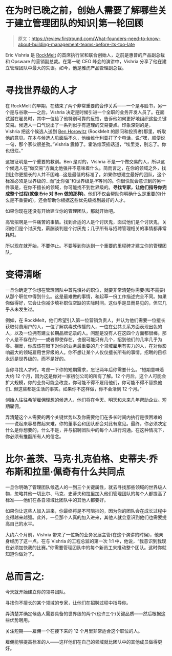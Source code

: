 # 在为时已晚之前，创始人需要了解哪些关于建立管理团队的知识|第一轮回顾

> 原文：<https://review.firstround.com/What-founders-need-to-know-about-building-management-teams-before-its-too-late>

Eric Vishria 是 [RockMelt](http://rockmelt.com/ "null") 的首席执行官和联合创始人，之前是惠普的产品副总裁和 Opsware 的营销副总裁。在第一轮 CEO 峰会的演讲中，Vishria 分享了他在建立管理团队中最大的失误。如今，他是雅虎产品管理副总裁。

# 寻找世界级的人才

在 RockMelt 的早期，在结束了两个非常重要的合作关系——一个是与脸书，另一个是与谷歌——之后，Vishria 决定是时候引进一个全职的业务开发人员了。在面试潜在雇员时，其中一位给了他特别可靠的反馈，告诉他如何更好地组织这些关键交易。候选人一口气说出了一系列似乎有道理的交易要点。印象深刻的是，Vishria 把这个候选人送到 [Ben Horowitz](http://www.bhorowitz.com/ "null") (RockMelt 的顾问和投资者)那里，听取他的意见。在本与候选人见面后不久，他给维什利亚打了个电话，说:“嘿，顺便说一句，那个家伙很差劲。”Vishria 震惊了。霍洛维茨插话道，“埃里克，别忘了。你也很烂。”

这被证明是一个重要的教训。Ben 是对的，Vishria 不是一个做交易的人，所以这个候选人在“做交易”方面比他强并不意味着什么。简而言之，在你的领域之外，找到比你更擅长的人并不困难...这是最低的标准了。如果你想建立最好的团队，这个标准必须是世界级的...而“比你强”和世界级是*不*等同的。你很快就会意识到的另一件事是，在你不擅长的领域，你可能找不到世界级的。**寻找专家，让他们指导你完成整个过程(就像 Eric 对 Ben 做的那样)**。他们不仅会帮助你明确什么是重要的(什么是不重要的)，还会帮助你根据这些优先级找到最好的人才。

如果你现在还没有开始建立你的管理团队，那就开始吧。

高管招聘是一件痛苦的事情。找到合适的人是个讨厌鬼，面试他们是个讨厌鬼，关闭他们是个讨厌鬼，薪酬谈判是个讨厌鬼；几乎所有与招聘管理相关的事情都非常耗时。

所以现在就开始，不要停止。不要等到你达到一个重要的里程碑才建立你的管理团队。

# 变得清晰

一旦你确定了你想在管理团队中首先填补的职位，就要非常清楚你需要(和不需要)从那个职位中得到什么。这是最难做的事情，和起草一份工作描述完全不同。如果你做得好，它会让你减少填补职位空缺的实际时间。这似乎是显而易见的，但它几乎从未发生过。

例如，在 RockMelt，他们希望引入第一位营销负责人，并认为他们需要一位擅长获取付费用户的人，一位了解病毒式传播的人，一位在公共关系方面表现出色的人，以及一位拥有建立长期品牌记录的人。问题是没有人在这四个方面都很棒。那个人是不存在的——或者即使存在，也很可能只有几个，招到他们的几率几乎为零。相反，你应该在眼下对你的业务最重要的几个领域雇用有实力的人，在对你影响最大的领域雇用世界级的人。你不想让某个人仅仅擅长所有的事情。招聘的目标永远是世界级的，而不是好的。

当你寻找人才时，考虑一下你的短期需求，忘记两年后你需要什么。“短期意味着大约 12 个月，因为这是你对一家初创公司的所有了解。12 个月后，这个人可能会扩大规模，你的业务可能会改变，你可能不得不雇用他们，你可能不得不替换他们...但这些都是生活的事实。如果你不这样做，你不会活到 12 个月。”

创始人往往希望雇佣理想的候选人，他们将在今天、明天和未来几年帮助企业。短期雇佣。

弄清楚这个人需要的两个关键优势以及你需要他们在多长时间内执行是很困难的——说起来容易做起来难。你的董事会和团队都会对此有意见。最终，你必须决定什么是你想要的，什么不是，并与招聘团队中的每个人进行沟通。在这种情况下，你必须有推翻所有人的信念。

# 比尔·盖茨、马克·扎克伯格、史蒂夫·乔布斯和拉里·佩奇有什么共同点

一旦你明确了管理团队候选人的一到三个关键属性，就去寻找那些领域的世界级人物，忽略其他一切比尔、马克、史蒂夫和拉里加入他们管理团队的每个人都提高了标准——他们在各自领域比团队中的其他人都要好。

如果你让这些人加入进来，你最终将是不可阻挡的，因为你的团队会在成长过程中变得越来越强。此外，一旦那个人真的加入进来，其他人就会意识到他们也需要提高自己的水平。

大约六个月前，Vishria 带来了一位新的业务发展主管(在这个演讲的时候)，他亲身经历了这一点。在与 Vishria 的工程总监的第一次 1:1 中，他说，“我意识到我现在必须加快我的比赛。”你需要管理团队中的每个新员工来推动整个团队。这时你就知道你做对了。

# 总而言之:

今天就开始建立你的领导团队。

寻找你不擅长的某个领域的专家，让他们在招聘过程中指导你。

弄清楚并确定候选人需要具备的世界级的两个(也许三个)关键品质——然后根据这些优势聘用。

关注短期——雇佣一个在接下来的 12 个月里非常适合这个职位的人。

雇佣能够提高标准的人——这样他们在自己的领域就比团队中的其他成员做得更好。